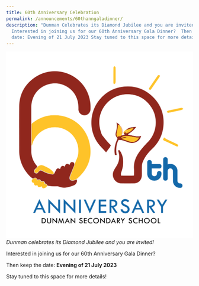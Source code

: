 ```yaml
---
title: 60th Anniversary Celebration
permalink: /announcements/60thanngaladinner/
description: "Dunman Celebrates its Diamond Jubilee and you are invited!
  Interested in joining us for our 60th Anniversary Gala Dinner?  Then keep the
  date: Evening of 21 July 2023 Stay tuned to this space for more details!"
---
```

 ![](/images/Home%20Page/60th%20anniversary.png)
*Dunman celebrates its Diamond Jubilee and you are invited!* 

Interested in joining us for our 60th Anniversary Gala Dinner? 

Then keep the date: **Evening of 21 July 2023**

Stay tuned to this space for more details!